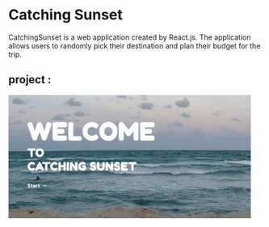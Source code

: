 # Catching Sunset

CatchingSunset is a web application created by React.js. The application allows users to randomly pick their destination and plan their budget for the trip.

## project :

![Alt text](/public/img/sunset.gif "CatchingSunset")
